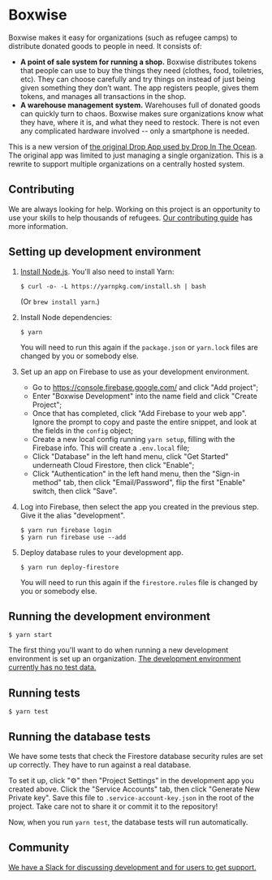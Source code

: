 # Boxwise

Boxwise makes it easy for organizations (such as refugee camps) to distribute donated goods to people in need. It consists of:

- **A point of sale system for running a shop.** Boxwise distributes tokens that people can use to buy the things they need (clothes, food, toiletries, etc). They can choose carefully and try things on instead of just being given something they don’t want. The app registers people, gives them tokens, and manages all transactions in the shop.
- **A warehouse management system.** Warehouses full of donated goods can quickly turn to chaos. Boxwise makes sure organizations know what they have, where it is, and what they need to restock. There is not even any complicated hardware involved -- only a smartphone is needed.

This is a new version of [the original Drop App used by Drop In The Ocean](https://www.drapenihavet.no/en/the-drop-app-2/). The original app was limited to just managing a single organization. This is a rewrite to support multiple organizations on a centrally hosted system.

## Contributing

We are always looking for help. Working on this project is an opportunity to use your skills to help thousands of refugees. [Our contributing guide](CONTRIBUTING.md) has more information.

## Setting up development environment

1.  [Install Node.js](https://nodejs.org/en/download/). You'll also need to install Yarn:

        $ curl -o- -L https://yarnpkg.com/install.sh | bash

    (Or `brew install yarn`.)

2.  Install Node dependencies:

        $ yarn

    You will need to run this again if the `package.json` or `yarn.lock` files are changed by you or somebody else.

3.  Set up an app on Firebase to use as your development environment.

    - Go to https://console.firebase.google.com/ and click "Add project";
    - Enter "Boxwise Development" into the name field and click "Create Project";
    - Once that has completed, click "Add Firebase to your web app". Ignore the prompt to copy and paste the entire snippet, and look at the fields in the `config` object;
    - Create a new local config running `yarn setup`, filling with the Firebase info. This will create a `.env.local` file;
    - Click "Database" in the left hand menu, click "Get Started" underneath Cloud Firestore, then click "Enable";
    - Click "Authentication" in the left hand menu, then the "Sign-in method" tab, then click "Email/Password", flip the first "Enable" switch, then click "Save".

4.  Log into Firebase, then select the app you created in the previous step. Give it the alias "development".

        $ yarn run firebase login
        $ yarn run firebase use --add

5.  Deploy database rules to your development app.

        $ yarn run deploy-firestore

    You will need to run this again if the `firestore.rules` file is changed by you or somebody else.

## Running the development environment

    $ yarn start

The first thing you'll want to do when running a new development environment is set up an organization. [The development environment currently has no test data.](https://github.com/boxwise/boxwise/issues/24)

## Running tests

    $ yarn test

## Running the database tests

We have some tests that check the Firestore database security rules are set up correctly. They have to run against a real database.

To set it up, click "⚙️" then "Project Settings" in the development app you created above. Click the "Service Accounts" tab, then click "Generate New Private key". Save this file to `.service-account-key.json` in the root of the project. Take care not to share it or commit it to the repository!

Now, when you run `yarn test`, the database tests will run automatically.

## Community

[We have a Slack for discussing development and for users to get support.](https://join.slack.com/t/boxwise/shared_invite/enQtMzE4NzExMjkxNTM2LTk0MzY2Mjg0MTY5ZmJjMjI1ODNmODZiNmJlNTAwM2Y4MmJkZDJjZWEyNzk0YTQyZGI0ZTYxMTc2NTgxNjk1ZTM)
